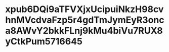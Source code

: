 # xpub6DQi9aTFVXjxUcipuiNkzH98cvhnMVcdvaFzp5r4gdTmJymEyR3onca8AWvY2bkkFLnj9kMu4biVu7RUX8yCtkPum5716645